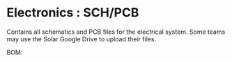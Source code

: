 # Electronics : SCH/PCB
Contains all schematics and PCB files for the electrical system. Some teams may use the Solar Google Drive to upload their files.

BOM: 